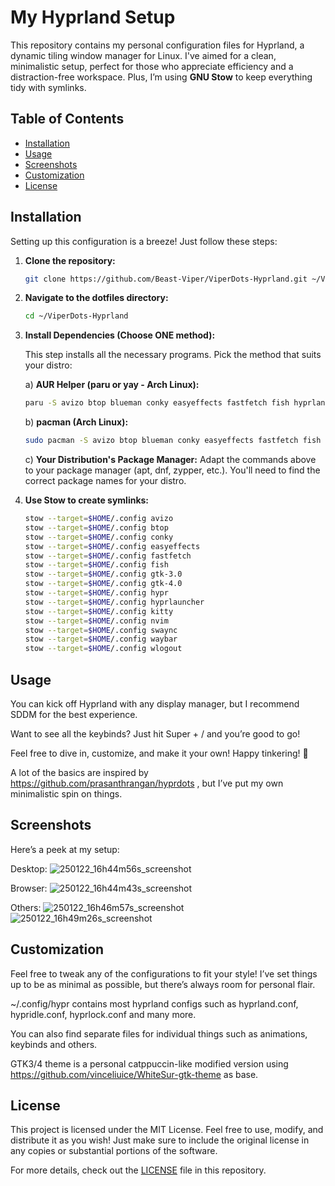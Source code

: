 # My Hyprland Setup

This repository contains my personal configuration files for Hyprland, a dynamic tiling window manager for Linux. I've aimed for a clean, minimalistic setup, perfect for those who appreciate efficiency and a distraction-free workspace. Plus, I’m using **GNU Stow** to keep everything tidy with symlinks. 

## Table of Contents

- [Installation](#installation)
- [Usage](#usage)
- [Screenshots](#screenshots)
- [Customization](#customization)
- [License](#license)

## Installation

Setting up this configuration is a breeze! Just follow these steps:

1. **Clone the repository:**
   ```bash
   git clone https://github.com/Beast-Viper/ViperDots-Hyprland.git ~/ViperDots-Hyprland

2. **Navigate to the dotfiles directory:**
   ```bash
   cd ~/ViperDots-Hyprland

3. **Install Dependencies (Choose ONE method):**

   This step installs all the necessary programs.  Pick the method that suits your distro:

   a) **AUR Helper (paru or yay - Arch Linux):**

     ```bash
     paru -S avizo btop blueman conky easyeffects fastfetch fish hyprland hyprlock hypridle hyprsunset kitty nautilus nvim swaync waybar wlogout
     ```

   b) **pacman (Arch Linux):**

     ```bash
     sudo pacman -S avizo btop blueman conky easyeffects fastfetch fish hyprland hyprlock hypridle hyprsunset kitty nautilus nvim swaync waybar wlogout
     ```

   c) **Your Distribution's Package Manager:**
     Adapt the commands above to your package manager (apt, dnf, zypper, etc.).  You'll need to find the correct package names for your distro.

4. **Use Stow to create symlinks:**
   ```bash
   stow --target=$HOME/.config avizo
   stow --target=$HOME/.config btop
   stow --target=$HOME/.config conky
   stow --target=$HOME/.config easyeffects
   stow --target=$HOME/.config fastfetch
   stow --target=$HOME/.config fish
   stow --target=$HOME/.config gtk-3.0
   stow --target=$HOME/.config gtk-4.0
   stow --target=$HOME/.config hypr
   stow --target=$HOME/.config hyprlauncher
   stow --target=$HOME/.config kitty
   stow --target=$HOME/.config nvim
   stow --target=$HOME/.config swaync
   stow --target=$HOME/.config waybar
   stow --target=$HOME/.config wlogout


## Usage
  You can kick off Hyprland with any display manager, but I recommend SDDM for the best experience.

Want to see all the keybinds? Just hit Super + / and you’re good to go!

Feel free to dive in, customize, and make it your own! Happy tinkering! 🎉

A lot of the basics are inspired by https://github.com/prasanthrangan/hyprdots , but I’ve put my own minimalistic spin on things.

## Screenshots

Here’s a peek at my setup:

Desktop:
![250122_16h44m56s_screenshot](https://github.com/user-attachments/assets/85a1257b-0c6c-4f7a-b469-a2e770715176)

Browser:
![250122_16h44m43s_screenshot](https://github.com/user-attachments/assets/50e57d2f-7fc1-4219-9ea7-ba7c549d5a08)

Others:
![250122_16h46m57s_screenshot](https://github.com/user-attachments/assets/4388916e-76ed-4e77-9e4f-83a9000561a8)
![250122_16h49m26s_screenshot](https://github.com/user-attachments/assets/016ef0cb-3f51-401a-b33e-329bac7ce6cc)

## Customization

Feel free to tweak any of the configurations to fit your style! I’ve set things up to be as minimal as possible, but there’s always room for personal flair. 

~/.config/hypr contains most hyprland configs such as hyprland.conf, hypridle.conf, hyprlock.conf and many more.

You can also find separate files for individual things such as animations, keybinds and others.

GTK3/4 theme is a personal catppuccin-like modified version using https://github.com/vinceliuice/WhiteSur-gtk-theme as base.

## License

This project is licensed under the MIT License. Feel free to use, modify, and distribute it as you wish! Just make sure to include the original license in any copies or substantial portions of the software.

For more details, check out the [LICENSE](LICENSE) file in this repository.  

